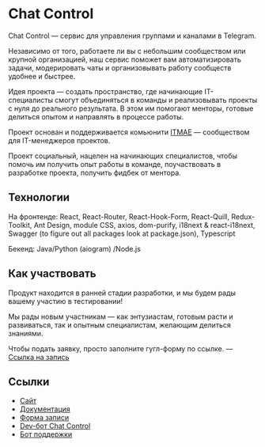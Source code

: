# Chat Control

Chat Control — сервис для управления группами и каналами в Telegram.

Независимо от того, работаете ли вы с небольшим сообществом или крупной организацией, наш сервис поможет вам автоматизировать задачи, модерировать чаты и организовывать работу сообществ удобнее и быстрее.

Идея проекта — создать пространство, где начинающие IT-специалисты смогут объединяться в команды и реализовывать проекты с нуля до реального результата. В этом им помогают менторы, готовые делиться опытом и направлять в процессе работы.

Проект основан и поддерживается комьюнити [ITMAE](https://www.linkedin.com/company/itmae/) — сообществом для IT-менеджеров проектов.

Проект социальный, нацелен на начинающих специалистов, чтобы помочь им получить опыт работы в команде, поучаствовать в разработке проекта, получить фидбек от ментора.

## Технологии

На фронтенде: React, React-Router, React-Hook-Form, React-Quill, Redux-Toolkit, Ant Design, module CSS, axios,  dom-purify, i18next & react-i18next, Swagger (to figure out all packages look at package.json), Typescript

Бекенд: Java/Python (aiogram) /Node.js

## Как участвовать

Продукт находится в ранней стадии разработки, и мы будем рады вашему участию в тестировании!

Мы рады новым участникам — как энтузиастам, готовым расти и развиваться, так и опытным специалистам, желающим делиться знаниями.

Чтобы подать заявку, просто заполните гугл-форму по ссылке. — [Ссылка на запись](https://docs.google.com/forms/d/e/1FAIpQLSdpDitb_vzAD6hpOcGsfTGDJAR-UkHv9KBa4xqEjKznMAka0Q/viewform)

## Ссылки

* [Сайт](https://chatcontrol.xyz/)
* [Документация](https://chats-organization.gitbook.io/chat-control/chat-control-ru)
* [Форма записи](https://docs.google.com/forms/d/e/1FAIpQLSdpDitb_vzAD6hpOcGsfTGDJAR-UkHv9KBa4xqEjKznMAka0Q/viewform)
* [Dev-бот Chat Control](https://t.me/ITPM_dev_main_bot)
* [Бот поддержки](https://t.me/chatcntrl_support_bot)
